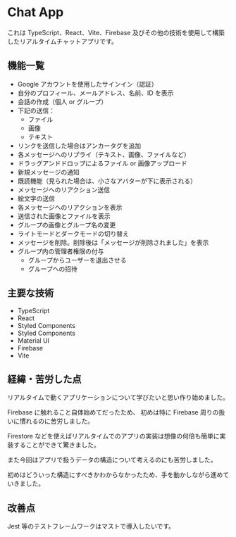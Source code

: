 # Chat App

これは TypeScript、React、Vite、Firebase 及びその他の技術を使用して構築したリアルタイムチャットアプリです。

## 機能一覧

- Google アカウントを使用したサインイン（認証）
- 自分のプロフィール、メールアドレス、名前、ID を表示
- 会話の作成（個人 or グループ）
- 下記の送信：
  - ファイル
  - 画像
  - テキスト
- リンクを送信した場合はアンカータグを追加
- 各メッセージへのリプライ（テキスト、画像、ファイルなど）
- ドラッグアンドドロップによるファイル or 画像アップロード
- 新規メッセージの通知
- 既読機能（見られた場合は、小さなアバターが下に表示される）
- メッセージへのリアクション送信
- 絵文字の送信
- 各メッセージへのリアクションを表示
- 送信された画像とファイルを表示
- グループの画像とグループ名の変更
- ライトモードとダークモードの切り替え
- メッセージを削除。削除後は「メッセージが削除されました」を表示
- グループ内の管理者権限の付与
  - グループからユーザーを退出させる
  - グループへの招待

## 主要な技術

- TypeScript
- React
- Styled Components
- Styled Components
- Material UI
- Firebase
- Vite

## 経緯・苦労した点

リアルタイムで動くアプリケーションについて学びたいと思い作り始めました。

Firebase に触れること自体始めてだったため、
初めは特に Firebase 周りの扱いに慣れるのに苦労しました。

Firestore などを使えばリアルタイムでのアプリの実装は想像の何倍も簡単に実装することができて驚きました。

また今回はアプリで扱うデータの構造について考えるのにも苦労しました。

初めはどういった構造にすべきかわからなかったため、手を動かしながら進めていきました。

## 改善点

Jest 等のテストフレームワークはマストで導入したいです。
